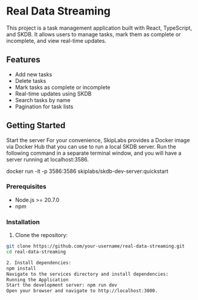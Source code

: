 # Real Data Streaming

This project is a task management application built with React, TypeScript, and SKDB. It allows users to manage tasks, mark them as complete or incomplete, and view real-time updates.

## Features

- Add new tasks
- Delete tasks
- Mark tasks as complete or incomplete
- Real-time updates using SKDB
- Search tasks by name
- Pagination for task lists


## Getting Started
Start the server
For your convenience, SkipLabs provides a Docker image via Docker Hub that you can use to run a local SKDB server. Run the following command in a separate terminal window, and you will have a server running at localhost:3586.


docker run -it -p 3586:3586 skiplabs/skdb-dev-server:quickstart

### Prerequisites

- Node.js >= 20.7.0
- npm

### Installation

1. Clone the repository:

```sh
git clone https://github.com/your-username/real-data-streaming.git
cd real-data-streaming

2. Install dependencies:
npm install
Navigate to the services directory and install dependencies:
Running the Application
Start the development server: npm run dev
Open your browser and navigate to http://localhost:3000.